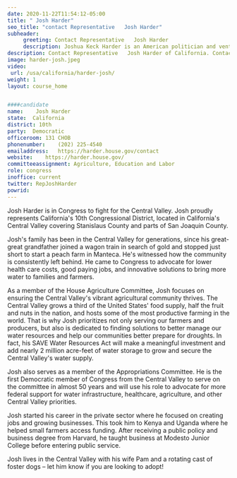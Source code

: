 ```yaml
---
date: 2020-11-22T11:54:12-05:00
title: " Josh Harder"
seo_title: "contact Representative   Josh Harder"
subheader:
     greeting: Contact Representative   Josh Harder 
     description: Joshua Keck Harder is an American politician and venture capital investor who has been serving as the U.S. Representative for California's 10th congressional district since 2019. A member of the Democratic Party, he defeated Republican incumbent Jeff Denham in the 2018 election.
description: Contact Representative   Josh Harder of California. Contact information for  Josh Harder includes email address, phone number, and mailing address.
image: harder-josh.jpeg
video: 
 url: /usa/california/harder-josh/
weight: 1
layout: course_home


####candidate
name:	 Josh Harder
state:	California
district: 10th
party:	Democratic
officeroom:	131 CHOB
phonenumber:	(202) 225-4540
emailaddress:	https://harder.house.gov/contact
website:	https://harder.house.gov/
committeeassignment: Agriculture, Education and Labor
role: congress
inoffice: current
twitter: RepJoshHarder
powrid: 
---
```


Josh Harder is in Congress to fight for the Central Valley. Josh proudly represents California's 10th Congressional District, located in California's Central Valley covering Stanislaus County and parts of San Joaquin County.

Josh's family has been in the Central Valley for generations, since his great-great grandfather joined a wagon train in search of gold and stopped just short to start a peach farm in Manteca. He's witnessed how the community is consistently left behind. He came to Congress to advocate for lower health care costs, good paying jobs, and innovative solutions to bring more water to families and farmers.

As a member of the House Agriculture Committee, Josh focuses on ensuring the Central Valley's vibrant agricultural community thrives. The Central Valley grows a third of the United States' food supply, half the fruit and nuts in the nation, and hosts some of the most productive farming in the world. That is why Josh prioritizes not only serving our farmers and producers, but also is dedicated to finding solutions to better manage our water resources and help our communities better prepare for droughts. In fact, his SAVE Water Resources Act will make a meaningful investment and add nearly 2 million acre-feet of water storage to grow and secure the Central Valley's water supply.

Josh also serves as a member of the Appropriations Committee. He is the first Democratic member of Congress from the Central Valley to serve on the committee in almost 50 years and will use his role to advocate for more federal support for water infrastructure, healthcare, agriculture, and other Central Valley priorities.

Josh started his career in the private sector where he focused on creating jobs and growing businesses. This took him to Kenya and Uganda where he helped small farmers access funding. After receiving a public policy and business degree from Harvard, he taught business at Modesto Junior College before entering public service.

Josh lives in the Central Valley with his wife Pam and a rotating cast of foster dogs – let him know if you are looking to adopt!